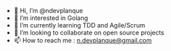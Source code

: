 - 👋 Hi, I’m @ndevplanque
- 👀 I’m interested in Golang
- 🌱 I’m currently learning TDD and Agile/Scrum
- 💞️ I’m looking to collaborate on open source projects 
- 📫 How to reach me : n.devplanque@gmail.com

<!---
ndevplanque/ndevplanque is a ✨ special ✨ repository because its `README.md` (this file) appears on your GitHub profile.
You can click the Preview link to take a look at your changes.
--->
